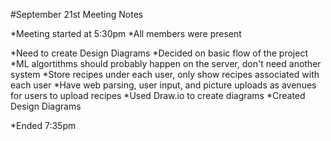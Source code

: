 #September 21st Meeting Notes

*Meeting started at 5:30pm
*All members were present

*Need to create Design Diagrams
*Decided on basic flow of the project
*ML algortithms should probably happen on the server, don't need another system
*Store recipes under each user, only show recipes associated with each user
*Have web parsing, user input, and picture uploads as avenues for users to upload recipes
*Used Draw.io to create diagrams
*Created Design Diagrams

*Ended 7:35pm

